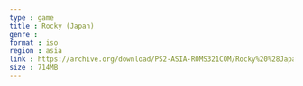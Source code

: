 ```yaml
---
type : game
title : Rocky (Japan)
genre : 
format : iso
region : asia
link : https://archive.org/download/PS2-ASIA-ROMS321COM/Rocky%20%28Japan%29.7z
size : 714MB
---
```

